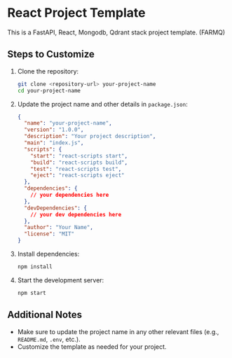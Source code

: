 # React Project Template

This is a FastAPI, React, Mongodb, Qdrant stack project template. (FARMQ)

## Steps to Customize

1. Clone the repository:

   ```sh
   git clone <repository-url> your-project-name
   cd your-project-name
   ```

2. Update the project name and other details in `package.json`:

   ```json
   {
     "name": "your-project-name",
     "version": "1.0.0",
     "description": "Your project description",
     "main": "index.js",
     "scripts": {
       "start": "react-scripts start",
       "build": "react-scripts build",
       "test": "react-scripts test",
       "eject": "react-scripts eject"
     },
     "dependencies": {
       // your dependencies here
     },
     "devDependencies": {
       // your dev dependencies here
     },
     "author": "Your Name",
     "license": "MIT"
   }
   ```

3. Install dependencies:

   ```sh
   npm install
   ```

4. Start the development server:
   ```sh
   npm start
   ```

## Additional Notes

- Make sure to update the project name in any other relevant files (e.g., `README.md`, `.env`, etc.).
- Customize the template as needed for your project.
